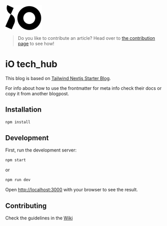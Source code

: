 ![iO logo](/public/io.svg)

> Do you like to contribute an article? Head over to [the contribution page](https://techhub.iodigital.com/contribute) to see how!

# iO tech_hub

This blog is based on [Tailwind Nextjs Starter Blog](https://github.com/timlrx/tailwind-nextjs-starter-blog).

For info about how to use the frontmatter for meta info check their docs or copy it from another blogpost.

## Installation

```bash
npm install
```

## Development

First, run the development server:

```bash
npm start
```

or

```bash
npm run dev
```

Open [http://localhost:3000](http://localhost:3000) with your browser to see the result.

## Contributing

Check the guidelines in the [Wiki](https://github.com/iodigital-com/io-technology/wiki)
